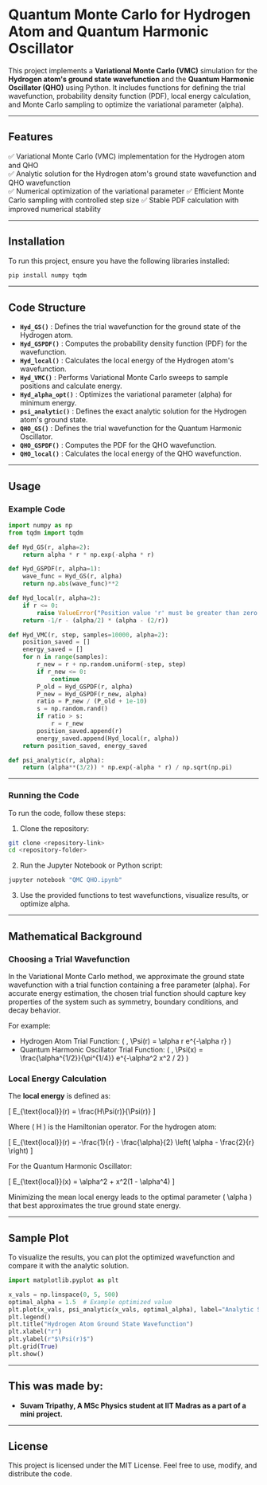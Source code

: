 # Quantum Monte Carlo for Hydrogen Atom and Quantum Harmonic Oscillator

This project implements a **Variational Monte Carlo (VMC)** simulation for the **Hydrogen atom's ground state wavefunction** and the **Quantum Harmonic Oscillator (QHO)** using Python. It includes functions for defining the trial wavefunction, probability density function (PDF), local energy calculation, and Monte Carlo sampling to optimize the variational parameter (alpha).

---

## Features
✅ Variational Monte Carlo (VMC) implementation for the Hydrogen atom and QHO  
✅ Analytic solution for the Hydrogen atom's ground state wavefunction and QHO wavefunction  
✅ Numerical optimization of the variational parameter 
✅ Efficient Monte Carlo sampling with controlled step size 
✅ Stable PDF calculation with improved numerical stability 

---

## Installation

To run this project, ensure you have the following libraries installed:

```bash
pip install numpy tqdm
```

---

## Code Structure

- **`Hyd_GS()`** : Defines the trial wavefunction for the ground state of the Hydrogen atom.  
- **`Hyd_GSPDF()`** : Computes the probability density function (PDF) for the wavefunction.  
- **`Hyd_local()`** : Calculates the local energy of the Hydrogen atom's wavefunction.  
- **`Hyd_VMC()`** : Performs Variational Monte Carlo sweeps to sample positions and calculate energy.  
- **`Hyd_alpha_opt()`** : Optimizes the variational parameter (alpha) for minimum energy.  
- **`psi_analytic()`** : Defines the exact analytic solution for the Hydrogen atom's ground state.  
- **`QHO_GS()`** : Defines the trial wavefunction for the Quantum Harmonic Oscillator.  
- **`QHO_GSPDF()`** : Computes the PDF for the QHO wavefunction.  
- **`QHO_local()`** : Calculates the local energy of the QHO wavefunction.  

---

## Usage

### Example Code
```python
import numpy as np
from tqdm import tqdm

def Hyd_GS(r, alpha=2):
    return alpha * r * np.exp(-alpha * r)

def Hyd_GSPDF(r, alpha=1):
    wave_func = Hyd_GS(r, alpha)
    return np.abs(wave_func)**2

def Hyd_local(r, alpha=2):
    if r <= 0:
        raise ValueError("Position value 'r' must be greater than zero.")
    return -1/r - (alpha/2) * (alpha - (2/r))

def Hyd_VMC(r, step, samples=10000, alpha=2):
    position_saved = []
    energy_saved = []
    for n in range(samples):
        r_new = r + np.random.uniform(-step, step)
        if r_new <= 0:
            continue
        P_old = Hyd_GSPDF(r, alpha)
        P_new = Hyd_GSPDF(r_new, alpha)
        ratio = P_new / (P_old + 1e-10)
        s = np.random.rand()
        if ratio > s:
            r = r_new
        position_saved.append(r)
        energy_saved.append(Hyd_local(r, alpha))
    return position_saved, energy_saved

def psi_analytic(r, alpha):
    return (alpha**(3/2)) * np.exp(-alpha * r) / np.sqrt(np.pi)
```

---

### Running the Code
To run the code, follow these steps:
1. Clone the repository:
```bash
git clone <repository-link>
cd <repository-folder>
```

2. Run the Jupyter Notebook or Python script:
```bash
jupyter notebook "QMC QHO.ipynb"
```

3. Use the provided functions to test wavefunctions, visualize results, or optimize alpha.

---

## Mathematical Background
### Choosing a Trial Wavefunction
In the Variational Monte Carlo method, we approximate the ground state wavefunction with a trial function containing a free parameter (alpha). For accurate energy estimation, the chosen trial function should capture key properties of the system such as symmetry, boundary conditions, and decay behavior. 

For example:
- Hydrogen Atom Trial Function: \( \, \Psi(r) = \alpha r e^{-\alpha r} \)
- Quantum Harmonic Oscillator Trial Function: \( \, \Psi(x) = \frac{\alpha^{1/2}}{\pi^{1/4}} e^{-\alpha^2 x^2 / 2} \)

### Local Energy Calculation
The **local energy** is defined as:

\[ E_{\text{local}}(r) = \frac{H\Psi(r)}{\Psi(r)} \]

Where \( H \) is the Hamiltonian operator. For the hydrogen atom:

\[ E_{\text{local}}(r) = -\frac{1}{r} - \frac{\alpha}{2} \left( \alpha - \frac{2}{r} \right) \]

For the Quantum Harmonic Oscillator:

\[ E_{\text{local}}(x) = \alpha^2 + x^2(1 - \alpha^4) \]

Minimizing the mean local energy leads to the optimal parameter \( \alpha \) that best approximates the true ground state energy.

---

## Sample Plot
To visualize the results, you can plot the optimized wavefunction and compare it with the analytic solution.

```python
import matplotlib.pyplot as plt

x_vals = np.linspace(0, 5, 500)
optimal_alpha = 1.5  # Example optimized value
plt.plot(x_vals, psi_analytic(x_vals, optimal_alpha), label="Analytic Solution")
plt.legend()
plt.title("Hydrogen Atom Ground State Wavefunction")
plt.xlabel("r")
plt.ylabel(r"$\Psi(r)$")
plt.grid(True)
plt.show()
```

---

## This was made by:
- **Suvam Tripathy, A MSc Physics student at IIT Madras as a part of a mini project.**

---

## License
This project is licensed under the MIT License. Feel free to use, modify, and distribute the code.

